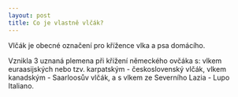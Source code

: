 ```yaml
---
layout: post
title: Co je vlastně vlčák?
---
```


Vlčák je obecné označení pro křížence vlka a psa domácího. 

Vznikla 3 uznaná plemena při křížení německého ovčáka s: 
vlkem euraasijských nebo tzv. karpatským - československý vlčák,
vlkem kanadským - Saarloosův vlčák,
a s vlkem ze Severního Lazia - Lupo Italiano.